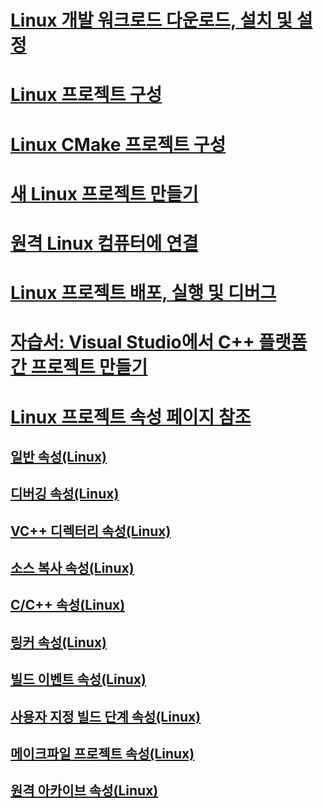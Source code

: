 # [Linux 개발 워크로드 다운로드, 설치 및 설정](download-install-and-setup-the-linux-development-workload.md)
# [Linux 프로젝트 구성](configure-a-linux-project.md)
# [Linux CMake 프로젝트 구성](cmake-linux-project.md)
# [새 Linux 프로젝트 만들기](create-a-new-linux-project.md)
# [원격 Linux 컴퓨터에 연결](connect-to-your-remote-linux-computer.md)
# [Linux 프로젝트 배포, 실행 및 디버그](deploy-run-and-debug-your-linux-project.md)
# [자습서: Visual Studio에서 C++ 플랫폼 간 프로젝트 만들기](../ide/get-started-linux-cmake.md)
# [Linux 프로젝트 속성 페이지 참조](prop-pages-linux.md)
## [일반 속성(Linux)](prop-pages/general-linux.md)
## [디버깅 속성(Linux)](prop-pages/debugging-linux.md)
## [VC++ 디렉터리 속성(Linux)](prop-pages/directories-linux.md)
## [소스 복사 속성(Linux)](prop-pages/copy-sources-project.md)
## [C/C++ 속성(Linux)](prop-pages/c-cpp-linux.md)
## [링커 속성(Linux)](prop-pages/linker-linux.md)
## [빌드 이벤트 속성(Linux)](prop-pages/build-events-linux.md)
## [사용자 지정 빌드 단계 속성(Linux)](prop-pages/custom-build-step-linux.md)
## [메이크파일 프로젝트 속성(Linux)](prop-pages/makefile-linux.md)
## [원격 아카이브 속성(Linux)](prop-pages/remote-ar-linux.md)